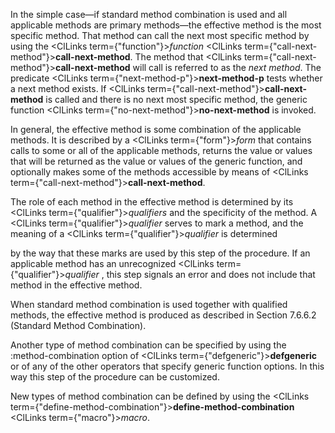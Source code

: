  



In the simple case—if standard method combination is used and all applicable methods are primary methods—the effective method is the most specific method. That method can call the next most specific method by using the <ClLinks  term={"function"}><i>function</i></ClLinks> <ClLinks  term={"call-next-method"}><b>call-next-method</b></ClLinks>. The method that <ClLinks  term={"call-next-method"}><b>call-next-method</b></ClLinks> will call is referred to as the *next method*. The predicate <ClLinks  term={"next-method-p"}><b>next-method-p</b></ClLinks> tests whether a next method exists. If <ClLinks  term={"call-next-method"}><b>call-next-method</b></ClLinks> is called and there is no next most specific method, the generic function <ClLinks  term={"no-next-method"}><b>no-next-method</b></ClLinks> is invoked. 



In general, the effective method is some combination of the applicable methods. It is described by a <ClLinks  term={"form"}><i>form</i></ClLinks> that contains calls to some or all of the applicable methods, returns the value or values that will be returned as the value or values of the generic function, and optionally makes some of the methods accessible by means of <ClLinks  term={"call-next-method"}><b>call-next-method</b></ClLinks>. 



The role of each method in the effective method is determined by its <ClLinks  term={"qualifier"}><i>qualifiers</i></ClLinks> and the specificity of the method. A <ClLinks  term={"qualifier"}><i>qualifier</i></ClLinks> serves to mark a method, and the meaning of a <ClLinks  term={"qualifier"}><i>qualifier</i></ClLinks> is determined 







 



 



by the way that these marks are used by this step of the procedure. If an applicable method has an unrecognized <ClLinks  term={"qualifier"}><i>qualifier</i></ClLinks> , this step signals an error and does not include that method in the effective method. 



When standard method combination is used together with qualified methods, the effective method is produced as described in Section 7.6.6.2 (Standard Method Combination). 



Another type of method combination can be specified by using the :method-combination option of <ClLinks  term={"defgeneric"}><b>defgeneric</b></ClLinks> or of any of the other operators that specify generic function options. In this way this step of the procedure can be customized. 



New types of method combination can be defined by using the <ClLinks  term={"define-method-combination"}><b>define-method-combination</b></ClLinks> <ClLinks  term={"macro"}><i>macro</i></ClLinks>. 



